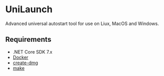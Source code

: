 UniLaunch
===

Advanced universal autostart tool for use on Liux, MacOS and Windows.

## Requirements

- .NET Core SDK 7.x
- [Docker](https://docs.docker.com/get-started/)
- [create-dmg](https://github.com/create-dmg/create-dmg)
- [make](https://www.gnu.org/software/make/)
